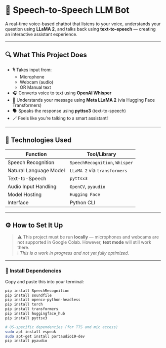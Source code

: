# 🎤 Speech-to-Speech LLM Bot

A real-time voice-based chatbot that listens to your voice, understands your question using **LLaMA 2**, and talks back using **text-to-speech** — creating an interactive assistant experience.

---

## 🔍 What This Project Does

- 🎙️ Takes input from:
  - Microphone
  - Webcam (audio)
  - OR Manual text
- 🎧 Converts voice to text using **OpenAI Whisper**
- 🧠 Understands your message using **Meta LLaMA 2** (via Hugging Face Transformers)
- 🗣️ Speaks the response using **pyttsx3** (text-to-speech)
- 🪄 Feels like you’re talking to a smart assistant!

---

## 🧠 Technologies Used

| Function               | Tool/Library                |
|------------------------|-----------------------------|
| Speech Recognition     | `SpeechRecognition`, `Whisper` |
| Natural Language Model | `LLaMA 2` via `transformers` |
| Text-to-Speech         | `pyttsx3`                   |
| Audio Input Handling   | `OpenCV`, `pyaudio`         |
| Model Hosting          | `Hugging Face`              |
| Interface              | Python CLI                  |

---

## ⚙️ How to Set It Up

> ⚠️ This project must be run **locally** — microphones and webcams are not supported in Google Colab. However, **text mode** will still work there.  
> ℹ️ *This is a work in progress and not yet fully optimized.*

---

### 🔧 Install Dependencies

Copy and paste this into your terminal:

```bash
pip install SpeechRecognition
pip install soundfile
pip install opencv-python-headless
pip install torch
pip install transformers
pip install huggingface_hub
pip install pyttsx3

# OS-specific dependencies (for TTS and mic access)
sudo apt install espeak
sudo apt-get install portaudio19-dev
pip install pyaudio
